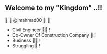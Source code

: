 ## Welcome to my "Kingdom" ..!!

💞 💞 @imahmad00 💞 💞 

* Civil Engineer 👷🏻 !
* Co-Owner Of Construction Company 🤵 !
* Business 🕴🏻 !
* Struggling 🤗 !

